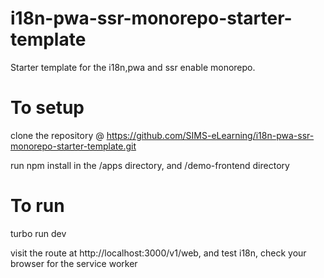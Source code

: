# i18n-pwa-ssr-monorepo-starter-template
Starter template for the i18n,pwa and ssr enable monorepo.

# To setup
clone the repository @ https://github.com/SIMS-eLearning/i18n-pwa-ssr-monorepo-starter-template.git

run npm install in the /apps directory, and /demo-frontend directory

# To run
turbo run dev

visit the route at http://localhost:3000/v1/web, and test i18n, check your browser for the service worker
